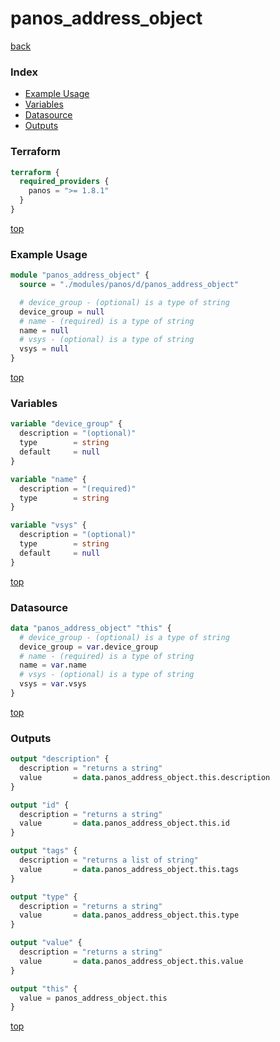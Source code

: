 # panos_address_object

[back](../panos.md)

### Index

- [Example Usage](#example-usage)
- [Variables](#variables)
- [Datasource](#datasource)
- [Outputs](#outputs)

### Terraform

```terraform
terraform {
  required_providers {
    panos = ">= 1.8.1"
  }
}
```

[top](#index)

### Example Usage

```terraform
module "panos_address_object" {
  source = "./modules/panos/d/panos_address_object"

  # device_group - (optional) is a type of string
  device_group = null
  # name - (required) is a type of string
  name = null
  # vsys - (optional) is a type of string
  vsys = null
}
```

[top](#index)

### Variables

```terraform
variable "device_group" {
  description = "(optional)"
  type        = string
  default     = null
}

variable "name" {
  description = "(required)"
  type        = string
}

variable "vsys" {
  description = "(optional)"
  type        = string
  default     = null
}
```

[top](#index)

### Datasource

```terraform
data "panos_address_object" "this" {
  # device_group - (optional) is a type of string
  device_group = var.device_group
  # name - (required) is a type of string
  name = var.name
  # vsys - (optional) is a type of string
  vsys = var.vsys
}
```

[top](#index)

### Outputs

```terraform
output "description" {
  description = "returns a string"
  value       = data.panos_address_object.this.description
}

output "id" {
  description = "returns a string"
  value       = data.panos_address_object.this.id
}

output "tags" {
  description = "returns a list of string"
  value       = data.panos_address_object.this.tags
}

output "type" {
  description = "returns a string"
  value       = data.panos_address_object.this.type
}

output "value" {
  description = "returns a string"
  value       = data.panos_address_object.this.value
}

output "this" {
  value = panos_address_object.this
}
```

[top](#index)